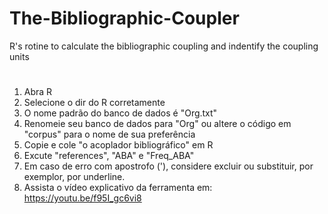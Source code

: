 # The-Bibliographic-Coupler
R's rotine to calculate the bibliographic coupling and indentify the coupling units
#
1) Abra R
2) Selecione o dir do R corretamente
3) O nome padrão do banco de dados é "Org.txt"
4) Renomeie seu banco de dados para "Org" ou altere o código em "corpus" para o nome de sua preferência
5) Copie e cole "o acoplador bibliográfico" em R
6) Excute "references", "ABA" e "Freq_ABA"
7) Em caso de erro com apostrofo ('), considere excluir ou substituir, por exemplor, por underline.
8) Assista o vídeo explicativo da ferramenta em: https://youtu.be/f95I_gc6vi8
